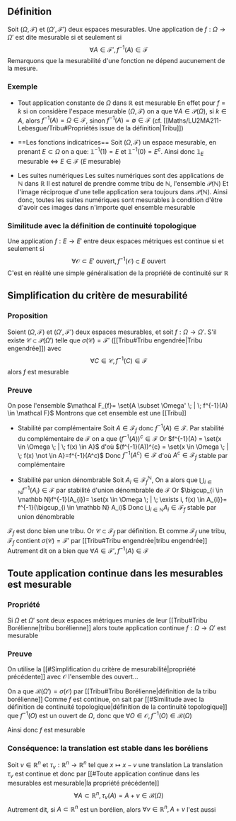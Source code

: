 ## Définition
Soit $(\Omega, \mathcal F)$ et $(\Omega', \mathcal F')$ deux espaces mesurables. Une application de $f: \Omega \to \Omega'$ est dite mesurable si et seulement si
$$\forall A \in \mathcal F', f^{-1}(A) \in \mathcal F$$
Remarquons que la mesurabilité d'une fonction ne dépend aucunement de la mesure.
### Exemple
- Tout application constante de $\Omega$ dans $\mathbb R$ est mesurable
	En effet pour $f = k$ si on considère l'espace mesurable $(\Omega, \mathcal F)$ on a que
	$\forall A \in \mathcal P(\Omega)$, si $k \in A$, alors $f^{-1}(A) = \Omega \in \mathcal F$, sinon $f^{-1}(A) = \emptyset \in \mathcal F$ (cf. [[Maths/LU2MA211-Lebesgue/Tribu#Propriétés issue de la définition|Tribu]])

- ==Les fonctions indicatrices==
	Soit $(\Omega, \mathcal F)$ un espace mesurable, en prenant $E \subset \Omega$ on a que:
	$\mathbb 1^{-1}(1) = E$ et $\mathbb 1^{-1}(0) = E^c$. 
	Ainsi donc $\mathbb 1_{E}$ mesurable $\Leftrightarrow$ $E \in \mathcal F$ ($E$ mesurable)

- Les suites numériques
	 Les suites numériques sont des applications de $\mathbb{N}$ dans $\mathbb R$
	 Il est naturel de prendre comme tribu de $\mathbb N$, l'ensemble $\mathcal P(\mathbb N)$
	 Et l'image réciproque d'une telle application sera toujours dans $\mathcal P(\mathbb N)$.
	 Ainsi donc, toutes les suites numériques sont mesurables à condition d'être d'avoir ces images dans n'importe quel ensemble mesurable


### Similitude avec la définition de continuité topologique
Une application $f: E \to E'$ entre deux espaces métriques est continue si et seulement si
$$\forall \mathcal O \subset E' \text{ ouvert}, f^{-1}(\mathcal O) \subset E \text{ ouvert}$$
C'est en réalité une simple généralisation de la propriété de continuité sur $\mathbb R$ 

## Simplification du critère de mesurabilité
### Proposition
Soient $(\Omega, \mathcal F)$ et $(\Omega', \mathcal F')$ deux espaces mesurables, et soit $f: \Omega \to \Omega'$.
S'il existe $\mathcal C \subset \mathcal P(\Omega')$ telle que $\sigma(\mathcal C) = \mathcal F'$ ([[Tribu#Tribu engendrée|Tribu engendrée]]) avec
$$\forall C \in \mathcal C, f^{-1}(C) \in \mathcal F$$ alors $f$ est mesurable

### Preuve
On pose l'ensemble $\mathcal F_{f}= \set{A \subset \Omega' \; | \; f^{-1}(A) \in \mathcal F}$
Montrons que cet ensemble est une [[Tribu]] 

- Stabilité par complémentaire
	Soit $A \in \mathcal F_f$ donc $f^{-1}(A) \in \mathcal F$. Par stabilité du complémentaire de $\mathcal F$ on a que $(f^{-1}(A))^c \in \mathcal F$
	Or $f^{-1}(A) = \set{x \in \Omega \; | \; f(x) \in A}$ d'où $(f^{-1}(A))^{c} = \set{x \in \Omega \; | \; f(x) \not \in A}=f^{-1}(A^c)$ 
	Donc $f^{-1}(A^{c}) \in \mathcal F$ d'où $A^{c}\in \mathcal F_f$ stable par complémentaire

- Stabilité par union dénombrable
	Soit $A_{i}\in \mathcal F_f^{\mathbb N}$, On a alors que $\bigcup_{i \in \mathbb N}f^{-1}(A_{i})\in \mathcal F$ par stabilité d'union dénombrable de $\mathcal F$ 
	Or $\bigcup_{i \in \mathbb N}f^{-1}(A_{i})= \set{x \in \Omega \; | \; \exists i, f(x) \in A_{i}}= f^{-1}(\bigcup_{i \in \mathbb N} A_i)$
	Donc  $\bigcup_{i \in \mathbb N} A_{i}\in \mathcal F_f$ stable par union dénombrable

$\mathcal F_f$ est donc bien une tribu.
Or $\mathcal C \subset \mathcal F_{f}$ par définition. Et comme $\mathcal F_f$ une tribu, $\mathcal F_{f}$ contient $\sigma(\mathcal C) = \mathcal F'$ par [[Tribu#Tribu engendrée|tribu engendrée]]
Autrement dit on a bien que $\forall A \in \mathcal F', f^{-1}(A) \in \mathcal F$
$$\tag*{$\blacksquare$}$$
## Toute application continue dans les mesurables est mesurable

### Propriété
Si $\Omega$ et $\Omega'$ sont deux espaces métriques munies de leur [[Tribu#Tribu Borélienne|tribu borélienne]] alors toute application continue $f: \Omega \to \Omega'$ est mesurable

### Preuve
On utilise la [[#Simplification du critère de mesurabilité|propriété précédente]] avec $\mathcal O$ l'ensemble des ouvert...

On a que $\mathcal B(\Omega') = \sigma(\mathcal{O})$ par [[Tribu#Tribu Borélienne|définition de la tribu borélienne]]
Comme $f$ est continue, on sait par [[#Similitude avec la définition de continuité topologique|définition de la continuité topologique]] que $f^{-1}(O)$ est un ouvert de $\Omega$, donc que $\forall O \in \mathcal O, f^{-1}(O) \in \mathcal B(\Omega)$  

Ainsi donc $f$ est mesurable
$$\tag*{$\blacksquare$}$$
### Conséquence: la translation est stable dans les boréliens
Soit $v \in \mathbb R ^{n}$ et $\tau_{v}:\mathbb R ^{n} \to \mathbb{R}^{n}$ tel que $x \mapsto x-v$ une translation 
La translation $\tau_v$ est continue et donc par [[#Toute application continue dans les mesurables est mesurable|la propriété précédente]] $$\forall A \subset \mathbb R^{n}, \tau_{v}(A)= A+v \in \mathcal B(\Omega)$$
Autrement dit, si $A \subset \mathbb R^n$ est un borélien, alors $\forall v \in \mathbb{R}^{n}, A+v$ l'est aussi